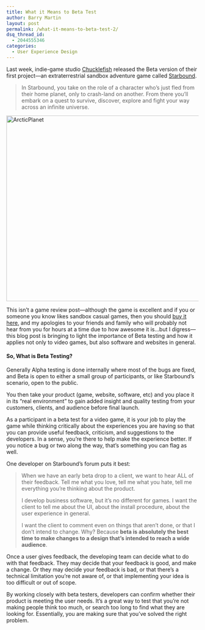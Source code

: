 ```yaml
---
title: What it Means to Beta Test
author: Barry Martin
layout: post
permalink: /what-it-means-to-beta-test-2/
dsq_thread_id:
  - 2044555346
categories:
  - User Experience Design
---
```


Last week, indie-game studio [Chucklefish][1] released the Beta version of their first project—an extraterrestrial sandbox adventure game called [Starbound][2].

> In Starbound, you take on the role of a character who’s just fled from their home planet, only to crash-land on another. From there you’ll embark on a quest to survive, discover, explore and fight your way across an infinite universe.

<a href="http://hypenotic.com/wordpress/wp-content/uploads/2013/12/ArcticPlanet.png"><img class="aligncenter  wp-image-12139" alt="ArcticPlanet" src="http://hypenotic.com/wordpress/wp-content/uploads/2013/12/ArcticPlanet.png" width="864" height="486" /></a>

This isn&#8217;t a game review post—although the game is excellent and if you or someone you know likes sandbox casual games, then you should [buy it here][3], and my apologies to your friends and family who will probably not hear from you for hours at a time due to how awesome it is&#8230;but I digress—this blog post is bringing to light the importance of Beta testing and how it applies not only to video games, but also software and websites in general.

#### So, What is Beta Testing?

Generally Alpha testing is done internally where most of the bugs are fixed, and Beta is open to either a small group of participants, or like Starbound&#8217;s scenario, open to the public.

You then take your product (game, website, software, etc) and you place it in its &#8220;real environment&#8221; to gain added insight and quality testing from your customers, clients, and audience before final launch.

As a participant in a beta test for a video game, it is your job to play the game while thinking critically about the experiences you are having so that you can provide useful feedback, criticism, and suggestions to the developers. In a sense, you&#8217;re there to help make the experience better. If you notice a bug or two along the way, that&#8217;s something you can flag as well.

One developer on Starbound&#8217;s forum puts it best:

> When we have an early beta drop to a client, we want to hear ALL of their feedback. Tell me what you love, tell me what you hate, tell me everything you&#8217;re thinking about the product.
> 
> I develop business software, but it&#8217;s no different for games. I want the client to tell me about the UI, about the install procedure, about the user experience in general.
> 
> I want the client to comment even on things that aren&#8217;t done, or that I don&#8217;t intend to change. Why? Because **beta is absolutely the best time to make changes to a design that&#8217;s intended to reach a wide audience**.

Once a user gives feedback, the developing team can decide what to do with that feedback. They may decide that your feedback is good, and make a change. Or they may decide your feedback is bad, or that there&#8217;s a technical limitation you&#8217;re not aware of, or that implementing your idea is too difficult or out of scope.

By working closely with beta testers, developers can confirm whether their product is meeting the user needs. It&#8217;s a great way to test that you&#8217;re not making people think too much, or search too long to find what they are looking for. Essentially, you are making sure that you&#8217;ve solved the right problem.

&nbsp;

 [1]: http://www.chucklefish.org/
 [2]: http://playstarbound.com/
 [3]: http://playstarbound.com/store/